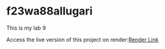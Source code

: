 # f23wa88allugari
This is my lab 9

Access the live version of this project on render:[Render Link](https://f23wa88allugari.onrender.com/)
